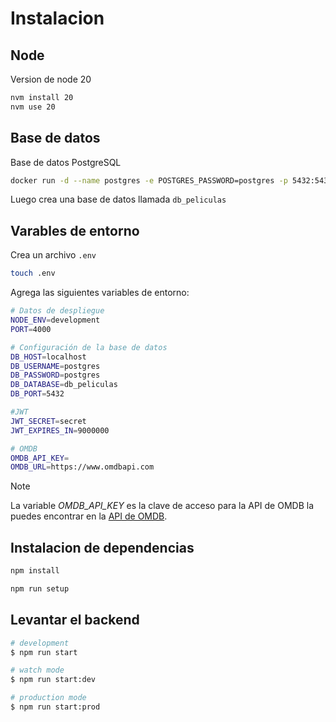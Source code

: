 # Instalacion

## Node

Version de node 20

```bash
nvm install 20
nvm use 20
```

## Base de datos

Base de datos PostgreSQL

```bash
docker run -d --name postgres -e POSTGRES_PASSWORD=postgres -p 5432:5432 postgres
```

Luego crea una base de datos llamada `db_peliculas`

## Varables de entorno

Crea un archivo `.env`

```bash
touch .env
```

Agrega las siguientes variables de entorno:

```bash
# Datos de despliegue
NODE_ENV=development
PORT=4000

# Configuración de la base de datos
DB_HOST=localhost
DB_USERNAME=postgres
DB_PASSWORD=postgres
DB_DATABASE=db_peliculas
DB_PORT=5432

#JWT
JWT_SECRET=secret
JWT_EXPIRES_IN=9000000

# OMDB
OMDB_API_KEY=
OMDB_URL=https://www.omdbapi.com
```

> [!NOTE]
> La variable _OMDB_API_KEY_ es la clave de acceso para la API de OMDB la puedes encontrar en la [API de OMDB](https://www.omdbapi.com/apikey.aspx).

## Instalacion de dependencias

```bash
npm install

npm run setup
```

## Levantar el backend

```bash
# development
$ npm run start

# watch mode
$ npm run start:dev

# production mode
$ npm run start:prod
```
